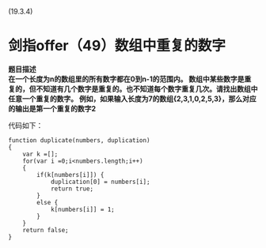 (19.3.4)
# 剑指offer（49）数组中重复的数字

**题目描述    
在一个长度为n的数组里的所有数字都在0到n-1的范围内。 数组中某些数字是重复的，但不知道有几个数字是重复的。也不知道每个数字重复几次。请找出数组中任意一个重复的数字。 例如，如果输入长度为7的数组{2,3,1,0,2,5,3}，那么对应的输出是第一个重复的数字2**


代码如下：

	function duplicate(numbers, duplication)
	{
	    var k =[];
	    for(var i =0;i<numbers.length;i++) 
	    {
	        if(k[numbers[i]]) {
	            duplication[0] = numbers[i];
	            return true;
	        }
	        else {
	            k[numbers[i]] = 1;
	        }
	    }
	    return false;
	}